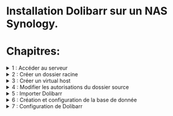 # Installation Dolibarr sur un NAS Synology.

# Chapitres:

<details> 
  <summary>1 : Accéder au serveur </summary>

## Connexion au serveur.

1. Ouvrire un navigateur web.
2. Accéder à l'adresse 192.168.2.45:500
3. Entrer son pass et son login.

<a href="print-1.png"><img src="print-1.png" alt="capture" width="500"/></a>
</details>

<details> 
  <summary>2 : Créer un dossier racine </summary>

## Créer un dossier racine.

1. Cliquer sur <span style='color:green; font-size:20px; font-weight: 900'>file station</span>.
2. Sélectionner l'option <span style='font-size:20px; font-weight: 900'>web</span>.
3. Créer un nouveau dossier avec le nom souhaité.

<a href="print-2.png"><img src="print-2.png" alt="capture" width="500"/></a>
<a href="print-3.png"><img src="print-3.png" alt="capture" width="500"/></a>
</details>

<details> 
  <summary>3 : Créer un virtual host </summary>

## Créer un virtual host.

1. Ouvrire le **menu principal**. 
2. Ouvrire **web sation**.
3. Ouvrire la gestion des **virtual host** dans le menu de gauche.
4. **Créer** un nouvel host.
5. Cocher **basé sur le nom**, entrer un **nom d'hôte** et cocher le **port 80/443**
6. Ajouter le dossier racine **(chapitre 2).**
7. Renseigner le serveur principal **HTTP** et la version de **PHP.**

<a href="print-4.png"><img src="print-4.png" alt="capture" width="500"/></a>
<a href="print-5.png"><img src="print-5.png" alt="capture" width="500"/></a>
<a href="print-6.png"><img src="print-6.png" alt="capture" width="500"/></a>
</details>

<details> 
  <summary>4 : Modifier les autorisations du dossier source </summary>

## Modifier les autorisations du dossier source.

1. Retourner dans **file station**.
2. Cliquer droit sur le dossier source et sélectionner les **propriétés**.
3. Cliquer sur **permission**.
4. Selectionner **http**.
5. Cliquer sur **modifier**.
6. Activer les autorisations en lecture et écriture.

<a href="print-7.png"><img src="print-7.png" alt="capture" width="500"/></a>
<a href="print-8.png"><img src="print-8.png" alt="capture" width="500"/></a>
<a href="print-9.png"><img src="print-9.png" alt="capture" width="500"/></a>
</details>

<details> 
  <summary>5 : Importer Dolibarr </summary>

## Modifier les autorisations du dossier source.

1. Retourner dans **file station**, ouvrire le dossier source et y importer Dolibarr

<a href="print-10.png"><img src="print-10.png" alt="capture" width="500"/></a>
</details>

<details> 
  <summary>6 : Création et configuration de la base de donnée </summary>

## Instalation de Dolibarr et Création de la base de donnée.

1. accéder à Dolibarr -> **ipDuNas/dossierSource/htdocs**, changer la **langue** et passer à l'étape suivante.
2. si tous les prérequis sont correctes, démarrer l'installation automatique.
3. **Nommer la base de donnée** (pour plus de facilité le même nom que le dossier source).
4. **Sélectionner le serveur** de base de donnée (localhors ou 127.0.0.1).
5. Modifier le **port** avec la valeur **3307**.
6. Cocher **créer la base de donnée** (si elle n'est pas encore créée).
7. Renseigner un **login** et un **mot de passe**.
8. Renseigner de nouveau un **login** et un **mot de passe**.
9. Si les informations sont correctes - lancer la création de la DB (cela peut prendre quelques minutes).
10. Si toutes les informations sont correctes passer a l'étape suiviante et terminer l'installation.

<a href="print-11.png"><img src="print-11.png" alt="capture" width="500"/></a>
<a href="print-12.png"><img src="print-12.png" alt="capture" width="500"/></a>
<a href="print-13.png"><img src="print-13.png" alt="capture" width="500"/></a>
<a href="print-14.png"><img src="print-14.png" alt="capture" width="500"/></a>
<a href="print-15.png"><img src="print-15.png" alt="capture" width="500"/></a>
</details>

<details> 
  <summary>7 : Configuration de Dolibarr </summary>

## Modifier les autorisations du dossier source.

1. accéder à Dolibarr -> **ipDuNas/dossierSource/htdocs**.
2. dans le menu de gauche cliquer sur **Société/Organisation** pour configurer le comportement par défaut de Dolibarr. (Nom et pays sont obligatoire)
3. Toujours dans le menu de gauche cliquer sur **Modules/Applications** pour activer les modules nécessaires.

<a href="print-16.png"><img src="print-16.png" alt="capture" width="500"/></a>
<a href="print-17.png"><img src="print-17.png" alt="capture" width="500"/></a>
<a href="print-18.png"><img src="print-18.png" alt="capture" width="500"/></a>

</details>

